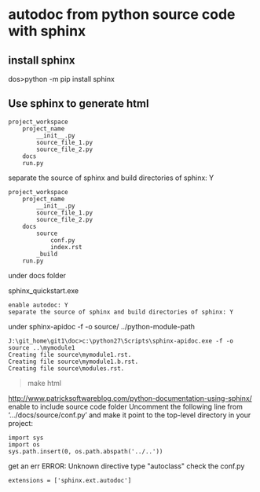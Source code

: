 
# autodoc from python source code with sphinx

## install sphinx
dos>python -m pip install sphinx

## Use sphinx to generate html
```
project_workspace
    project_name
        __init__.py
        source_file_1.py
        source_file_2.py
    docs
    run.py
```

separate the source of sphinx and build directories of sphinx: Y
```
project_workspace
    project_name
        __init__.py
        source_file_1.py
        source_file_2.py
    docs
        source
            conf.py
            index.rst
        _build
    run.py
```




under docs folder

sphinx_quickstart.exe
```
enable autodoc: Y
separate the source of sphinx and build directories of sphinx: Y
```

under
sphinx-apidoc -f -o source/ ../python-module-path
```
J:\git_home\git1\doc>c:\python27\Scripts\sphinx-apidoc.exe -f -o source ..\mymodule1
Creating file source\mymodule1.rst.
Creating file source\mymodule1.b.rst.
Creating file source\modules.rst.
```

> make html

http://www.patricksoftwareblog.com/python-documentation-using-sphinx/
enable to include source code folder
Uncomment the following line from ‘…/docs/source/conf.py’ and make it point to the top-level directory in your project:
```
import sys
import os
sys.path.insert(0, os.path.abspath('../..'))
```

get an err
ERROR: Unknown directive type "autoclass"
check the conf.py
```
extensions = ['sphinx.ext.autodoc']
```
